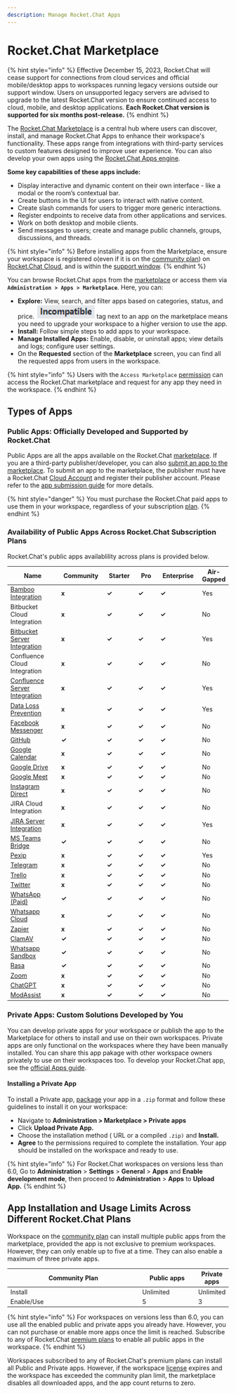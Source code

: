 ```yaml
---
description: Manage Rocket.Chat Apps
---
```


# Rocket.Chat Marketplace

{% hint style="info" %}
Effective December 15, 2023, Rocket.Chat will cease support for connections from cloud services and official mobile/desktop apps to workspaces running legacy versions outside our support window. Users on unsupported legacy servers are advised to upgrade to the latest Rocket.Chat version to ensure continued access to cloud, mobile, and desktop applications. **Each Rocket.Chat version is supported for six months post-release.**
{% endhint %}

The [Rocket.Chat Marketplace](https://www.rocket.chat/marketplace) is a central hub where users can discover, install, and manage Rocket.Chat Apps to enhance their workspace's functionality. These apps range from integrations with third-party services to custom features designed to improve user experience. You can also develop your own apps using the [Rocket.Chat Apps engine](https://developer.rocket.chat/apps-engine).

**Some key capabilities of these apps include:**

* Display interactive and dynamic content on their own interface - like a modal or the room’s contextual bar.
* Create buttons in the UI for users to interact with native content.
* Create slash commands for users to trigger more generic interactions.
* Register endpoints to receive data from other applications and services.
* Work on both desktop and mobile clients.
* Send messages to users; create and manage public channels, groups, discussions, and threads.

{% hint style="info" %}
Before installing apps from the Marketplace, ensure your workspace is registered o(even if it is on the [community plan](../../readme/our-plans.md#community)) on [Rocket.Chat Cloud](https://cloud.rocket.chat), and is within the [support window](../../resources/rocket.chats-support-structure/enterprise-support-and-version-durability/#support-window-duration).
{% endhint %}

You can browse Rocket.Chat apps from the [marketplace](https://rocket.chat/marketplace) or access them via **`Administration > Apps > Marketplace`**. Here, you can:

* **Explore:** View, search, and filter apps based on categories, status, and price. <img src="../../.gitbook/assets/image (917).png" alt="" data-size="line"> tag next to an app on the marketplace means you need to upgrade your workspace to a higher version to use the app.
* **Install:** Follow simple steps to add apps to your workspace.&#x20;
* **Manage Installed Apps:** Enable, disable, or uninstall apps; view details and logs; configure user settings.
* On the **Requested** section of the **Marketplace** screen, you can find all the requested apps from users in the workspace.

{% hint style="info" %}
Users with the `Access Marketplace` [permission](../../use-rocket.chat/workspace-administration/permissions/) can access the Rocket.Chat marketplace and request for any app they need in the workspace.
{% endhint %}

## Types of Apps

### Public Apps: Officially Developed and Supported by Rocket.Chat

Public Apps are all the apps available on the Rocket.Chat [marketplace](https://www.rocket.chat/marketplace). If you are a third-party publisher/developer, you can also [submit an app to the marketplace](https://developer.rocket.chat/apps-engine/app-submission-to-the-marketplace). To submit an app to the marketplace, the publisher must have a Rocket.Chat [Cloud Account](https://cloud.rocket.chat/login) and register their publisher account. Please refer to the [app submission guide](https://developer.rocket.chat/apps-engine/app-submission-to-the-marketplace) for more details.

{% hint style="danger" %}
You must purchase the Rocket.Chat paid apps to use them in your workspace, regardless of your subscription [plan](../../readme/our-plans.md).
{% endhint %}

### Availability of Public Apps Across Rocket.Chat Subscription Plans

Rocket.Chat's public apps availablility across plans is provided below.

<table><thead><tr><th width="180">Name</th><th width="122">Community</th><th width="88">Starter</th><th width="79">Pro</th><th width="113">Enterprise</th><th>Air-Gapped</th></tr></thead><tbody><tr><td><a href="rocket.chat-public-apps-guides/atlassian/bamboo-integration.md">Bamboo Integration</a></td><td><strong>x</strong></td><td><strong>✓</strong></td><td><strong>✓</strong></td><td><strong>✓</strong></td><td>Yes</td></tr><tr><td>Bitbucket Cloud Integration</td><td><strong>x</strong></td><td><strong>✓</strong></td><td><strong>✓</strong></td><td><strong>✓</strong></td><td>No</td></tr><tr><td><a href="rocket.chat-public-apps-guides/atlassian/bitbucket-server-integration.md">Bitbucket Server Integration</a></td><td><strong>x</strong></td><td><strong>✓</strong></td><td><strong>✓</strong></td><td><strong>✓</strong></td><td>Yes</td></tr><tr><td>Confluence Cloud Integration</td><td><strong>x</strong></td><td><strong>✓</strong></td><td><strong>✓</strong></td><td><strong>✓</strong></td><td>No</td></tr><tr><td><a href="rocket.chat-public-apps-guides/atlassian/confluence-server-integration.md">Confluence Server Integration</a></td><td><strong>x</strong></td><td><strong>✓</strong></td><td><strong>✓</strong></td><td><strong>✓</strong></td><td>Yes</td></tr><tr><td><a href="rocket.chat-public-apps-guides/data-loss-prevention-dlp-app.md">Data Loss Prevention</a></td><td><strong>x</strong></td><td><strong>✓</strong></td><td><strong>✓</strong></td><td><strong>✓</strong></td><td>Yes</td></tr><tr><td><a href="rocket.chat-public-apps-guides/omnichannel-apps/facebook-app/">Facebook Messenger</a></td><td><strong>x</strong></td><td><strong>✓</strong></td><td><strong>✓</strong></td><td><strong>✓</strong></td><td>No</td></tr><tr><td><a href="../../use-rocket.chat/workspace-administration/integrations/github.md">GitHub</a></td><td><strong>✓</strong></td><td><strong>✓</strong></td><td><strong>✓</strong></td><td><strong>✓</strong></td><td>No</td></tr><tr><td><a href="rocket.chat-public-apps-guides/google-calendar/">Google Calendar</a></td><td><strong>x</strong></td><td><strong>✓</strong></td><td><strong>✓</strong></td><td><strong>✓</strong></td><td>No</td></tr><tr><td><a href="rocket.chat-public-apps-guides/google-drive/">Google Drive</a></td><td><strong>x</strong></td><td><strong>✓</strong></td><td><strong>✓</strong></td><td><strong>✓</strong></td><td>No</td></tr><tr><td><a href="../../use-rocket.chat/rocket.chat-conference-call/conference-call-admin-guide/google-meet-app.md">Google Meet</a></td><td><strong>x</strong></td><td><strong>✓</strong></td><td><strong>✓</strong></td><td><strong>✓</strong></td><td>No</td></tr><tr><td><a href="rocket.chat-public-apps-guides/omnichannel-apps/instagram-direct/">Instagram Direct</a></td><td><strong>x</strong></td><td><strong>✓</strong></td><td><strong>✓</strong></td><td><strong>✓</strong></td><td>No</td></tr><tr><td>JIRA Cloud Integration</td><td><strong>x</strong></td><td><strong>✓</strong></td><td><strong>✓</strong></td><td><strong>✓</strong></td><td>No</td></tr><tr><td><a href="rocket.chat-public-apps-guides/atlassian/jira-server-v2.0.md">JIRA Server Integration</a></td><td><strong>x</strong></td><td><strong>✓</strong></td><td><strong>✓</strong></td><td><strong>✓</strong></td><td>Yes</td></tr><tr><td><a href="rocket.chat-public-apps-guides/microsoft-teams-bridge/">MS Teams Bridge</a></td><td><strong>✓</strong></td><td><strong>✓</strong></td><td><strong>✓</strong></td><td><strong>✓</strong></td><td>No</td></tr><tr><td><a href="../../use-rocket.chat/rocket.chat-conference-call/conference-call-admin-guide/pexip-app.md">Pexip</a></td><td><strong>x</strong></td><td><strong>✓</strong></td><td><strong>✓</strong></td><td><strong>✓</strong></td><td>Yes</td></tr><tr><td><a href="rocket.chat-public-apps-guides/omnichannel-apps/telegram-app/">Telegram</a></td><td><strong>x</strong></td><td><strong>✓</strong></td><td><strong>✓</strong></td><td><strong>✓</strong></td><td>No</td></tr><tr><td><a href="rocket.chat-public-apps-guides/trello.md">Trello</a></td><td><strong>x</strong></td><td><strong>✓</strong></td><td><strong>✓</strong></td><td><strong>✓</strong></td><td>No</td></tr><tr><td><a href="broken-reference">Twitter</a></td><td><strong>x</strong></td><td><strong>✓</strong></td><td><strong>✓</strong></td><td><strong>✓</strong></td><td>No</td></tr><tr><td><a href="rocket.chat-public-apps-guides/omnichannel-apps/whatsapp/">WhatsApp (Paid)</a></td><td><strong>✓</strong></td><td><strong>✓</strong></td><td><strong>✓</strong></td><td><strong>✓</strong></td><td>No</td></tr><tr><td><a href="rocket.chat-public-apps-guides/omnichannel-apps/whatsapp-cloud-app/">Whatsapp Cloud</a></td><td><strong>x</strong></td><td><strong>✓</strong></td><td><strong>✓</strong></td><td><strong>✓</strong></td><td>No</td></tr><tr><td><a href="rocket.chat-public-apps-guides/zapier-app/">Zapier</a></td><td><strong>x</strong></td><td><strong>✓</strong></td><td><strong>✓</strong></td><td><strong>✓</strong></td><td>No</td></tr><tr><td><a href="../../use-rocket.chat/user-guides/security-bundle/antivirus-clamav-app.md">ClamAV</a></td><td><strong>✓</strong></td><td><strong>✓</strong></td><td><strong>✓</strong></td><td><strong>✓</strong></td><td>No</td></tr><tr><td><a href="rocket.chat-public-apps-guides/omnichannel-apps/whatsapp-sandbox/">Whatsapp Sandbox</a></td><td><strong>✓</strong></td><td><strong>✓</strong></td><td><strong>✓</strong></td><td><strong>✓</strong></td><td>No</td></tr><tr><td><a href="rocket.chat-public-apps-guides/omnichannel-apps/rasa-app.md">Rasa</a></td><td><strong>✓</strong></td><td><strong>✓</strong></td><td><strong>✓</strong></td><td><strong>✓</strong></td><td>No</td></tr><tr><td><a href="rocket.chat-public-apps-guides/zoom.md">Zoom</a></td><td><strong>x</strong></td><td><strong>✓</strong></td><td><strong>✓</strong></td><td><strong>✓</strong></td><td>No</td></tr><tr><td><a href="rocket.chat-public-apps-guides/chatgpt-app/">ChatGPT</a></td><td><strong>x</strong></td><td><strong>✓</strong></td><td><strong>✓</strong></td><td><strong>✓</strong></td><td>No</td></tr><tr><td><a href="rocket.chat-public-apps-guides/mod-assist-app/">ModAssist</a></td><td><strong>x</strong></td><td><strong>✓</strong></td><td><strong>✓</strong></td><td><strong>✓</strong></td><td>No</td></tr></tbody></table>

### Private Apps: Custom Solutions Developed by You

You can develop private apps for your workspace or publish the app to the Marketplace for others to install and use on their own workspaces. Private apps are only functional on the workspaces where they have been manually installed. You can share this app pakage with other workspace owners privately to use on their workspaces too. To develop your Rocket.Chat app, see the [official Apps guide](https://developer.rocket.chat/apps-engine/creating-an-app).

#### Installing a Private App

To install a Private app, [package](https://developer.rocket.chat/apps-engine/app-submission-to-the-marketplace#package-the-app) your app in a `.zip` format and follow these guidelines to install it on your workspace:

* Navigate to **Administration  > Marketplace > Private apps**
* Click **Upload Private App.**
* Choose the installation method ( URL or a compiled `.zip)` and **Install.**
* **Agree** to the permissions required to complete the installation. Your app should be installed on the workspace and ready to use.&#x20;

{% hint style="info" %}
For Rocket.Chat workspaces on versions less than 6.0, Go to **Administration** > **Settings** > **General** > **Apps** and **Enable development mode**, then proceed to **Administration** > **Apps** to **Upload App.**
{% endhint %}

## App Installation and Usage Limits Across Different Rocket.Chat Plans

Workspace on the [community plan](../../readme/our-plans.md) can install multiple public apps from the marketplace, provided the app is not exclusive to premium workspaces. However, they can only enable up to five at a time. They can also enable a maximum of three private apps.

<table><thead><tr><th width="633.3333333333333">Community Plan </th><th width="199">Public apps</th><th>Private apps</th></tr></thead><tbody><tr><td>Install</td><td>Unlimited</td><td>Unlimited</td></tr><tr><td>Enable/Use</td><td>5</td><td>3</td></tr></tbody></table>

{% hint style="info" %}
For workspaces on versions less than 6.0, you can use all the enabled public and private apps you already have. However, you can not purchase or enable more apps once the limit is reached.  Subscribe to any of Rocket.Chat [premium plans](../../readme/our-plans.md) to enable all public apps in the workspace.
{% endhint %}

Workspaces subscribed to any of Rocket.Chat's premium plans can install all Public and Private apps. However, if the workspace [license](../../setup-and-configure/license-application.md) expires and the workspace has exceeded the community plan limit, the marketplace disables all downloaded apps, and the app count returns to zero.
